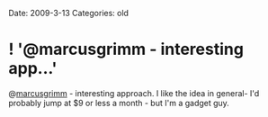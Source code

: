 Date: 2009-3-13
Categories: old

# ! '@marcusgrimm - interesting app...'

@<a href="http://twitter.com/marcusgrimm">marcusgrimm</a> - interesting approach.  I like the idea in general- I'd probably jump at $9 or less a month - but I'm a gadget guy.

